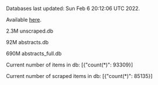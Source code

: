 Databases last updated: Sun Feb  6 20:12:06 UTC 2022. 

Available [here](https://github.com/cbeauhilton/ash-db/releases).

2.3M	unscraped.db

92M	abstracts.db

690M	abstracts_full.db

Current number of items in db:
[{"count(*)": 93309}]

Current number of scraped items in db:
[{"count(*)": 85135}]
